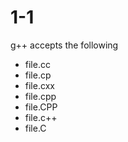 # 1-1

g++ accepts the following

- file.cc
- file.cp
- file.cxx
- file.cpp
- file.CPP
- file.c++
- file.C